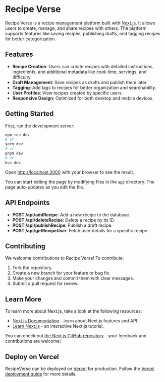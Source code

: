 # Recipe Verse

Recipe Verse is a recipe management platform built with [Next.js](https://nextjs.org). It allows users to create, manage, and share recipes with others. The platform supports features like saving recipes, publishing drafts, and tagging recipes for better categorization.

## Features

- **Recipe Creation**: Users can create recipes with detailed instructions, ingredients, and additional metadata like cook time, servings, and difficulty.
- **Draft Management**: Save recipes as drafts and publish them later.
- **Tagging**: Add tags to recipes for better organization and searchability.
- **User Profiles**: View recipes created by specific users.
- **Responsive Design**: Optimized for both desktop and mobile devices.

## Getting Started

First, run the development server:

```bash
npm run dev
# or
yarn dev
# or
pnpm dev
# or
bun dev
```

Open [http://localhost:3000](http://localhost:3000) with your browser to see the result.

You can start editing the page by modifying files in the `app` directory. The page auto-updates as you edit the file.

## API Endpoints

- **POST /api/addRecipe**: Add a new recipe to the database.
- **POST /api/deleteRecipe**: Delete a recipe by its ID.
- **POST /api/publishRecipe**: Publish a draft recipe.
- **POST /api/getRecipeUser**: Fetch user details for a specific recipe.

## Contributing

We welcome contributions to Recipe Verse! To contribute:

1. Fork the repository.
2. Create a new branch for your feature or bug fix.
3. Make your changes and commit them with clear messages.
4. Submit a pull request for review.

## Learn More

To learn more about Next.js, take a look at the following resources:

- [Next.js Documentation](https://nextjs.org/docs) - learn about Next.js features and API.
- [Learn Next.js](https://nextjs.org/learn) - an interactive Next.js tutorial.

You can check out [the Next.js GitHub repository](https://github.com/vercel/next.js) - your feedback and contributions are welcome!

## Deploy on Vercel

RecipeVerse can be deployed on [Vercel](https://vercel.com) for production. Follow the [Vercel deployment guide](https://nextjs.org/docs/deployment) for more details.
